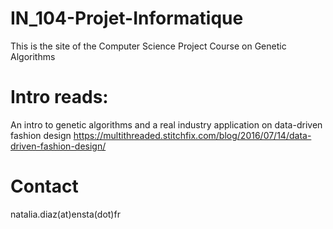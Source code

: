 # IN_104-Projet-Informatique
This is the site of the Computer Science Project Course on Genetic Algorithms

# Intro reads:
An intro to genetic algorithms and a real industry application on data-driven fashion design
https://multithreaded.stitchfix.com/blog/2016/07/14/data-driven-fashion-design/

# Contact
natalia.diaz(at)ensta(dot)fr
